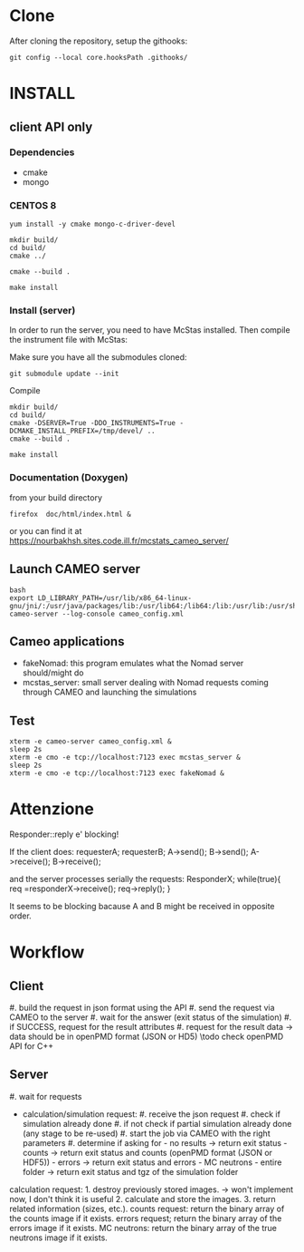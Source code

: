 
Clone
==============================
After cloning the repository, setup the githooks:
```
git config --local core.hooksPath .githooks/
```

INSTALL
==============================

client API only
------------------------------

### Dependencies
 - cmake
 - mongo

### CENTOS 8
```
yum install -y cmake mongo-c-driver-devel 
```

```
mkdir build/
cd build/
cmake ../

cmake --build .

make install
```

### Install (server)
In order to run the server, you need to have McStas installed.
Then compile the instrument file with McStas:

Make sure you have all the submodules cloned:
```
git submodule update --init
```

Compile
```
mkdir build/
cd build/
cmake -DSERVER=True -DDO_INSTRUMENTS=True -DCMAKE_INSTALL_PREFIX=/tmp/devel/ ..
cmake --build .

make install
```


### Documentation (Doxygen)
from your build directory
```
firefox  doc/html/index.html &
```

or you can find it at https://nourbakhsh.sites.code.ill.fr/mcstats_cameo_server/

## Launch CAMEO server
```
bash
export LD_LIBRARY_PATH=/usr/lib/x86_64-linux-gnu/jni/:/usr/java/packages/lib:/usr/lib64:/lib64:/lib:/usr/lib:/usr/share/java:/usr/local/lib
cameo-server --log-console cameo_config.xml
```

## Cameo applications

 - fakeNomad: this program emulates what the Nomad server should/might do
 - mcstas_server: small server dealing with Nomad requests coming through CAMEO and launching the simulations


## Test
```
xterm -e cameo-server cameo_config.xml &
sleep 2s
xterm -e cmo -e tcp://localhost:7123 exec mcstas_server &
sleep 2s
xterm -e cmo -e tcp://localhost:7123 exec fakeNomad &

```

# Attenzione
Responder::reply e' blocking!

If the client does:
requesterA;
requesterB;
A->send();
B->send();
A->receive();
B->receive();

and the server processes serially the requests:
ResponderX;
while(true){
 req =responderX->receive();
 req->reply();
 }
 
 It seems to be blocking bacause A and B might be received in opposite order.
 

# Workflow

## Client

 #. build the request in json format using the API
 #. send the request via CAMEO to the server
 #. wait for the answer (exit status of the simulation)
 #. if SUCCESS, request for the result attributes
 #. request for the result data
    -> data should be in openPMD format (JSON or HD5)  \todo check openPMD API for C++


## Server

 #. wait for requests
   - calculation/simulation request:
	  #. receive the json request
	  #. check if simulation already done
	  #. if not check if partial simulation already done (any stage to be re-used)
	  #. start the job via CAMEO with the right parameters
   	  #. determine if asking for 
	     - no results -> return exit status
	     - counts     -> return exit status and counts (openPMD format (JSON or HDF5))
		 - errors     -> return exit status and errors
		 - MC neutrons
		 - entire folder -> return exit status and tgz of the simulation folder
	  
      
  calculation request:
    1. destroy previously stored images.   -> won't implement now, I don't think it is useful
    2. calculate and store the images.
    3. return related information (sizes, etc.).
  counts request:
    return the binary array of the counts image if it exists.
  errors request;
    return the binary array of the errors image if it exists.
  MC neutrons:
    return the binary array of the true neutrons image if it exists.


